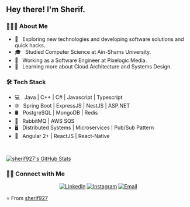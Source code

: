<h2> Hey there! I'm Sherif.</h2>

<h3> 👨🏻‍💻 About Me </h3>

- 🤔 &nbsp; Exploring new technologies and developing software solutions and quick hacks.
- 🎓 &nbsp; Studied Computer Science at Ain-Shams University.
- 💼 &nbsp; Working as a Software Engineer at Pixelogic Media.
- 🌱 &nbsp; Learning more about Cloud Architecture and Systems Design.

<h3>🛠 Tech Stack</h3>

- 💻 &nbsp; Java | C++ | C# | Javascript | Typescript
- 🌐 &nbsp; Spring Boot | ExpressJS | NestJS | ASP.NET
- 🛢 &nbsp; PostgreSQL | MongoDB | Redis
- 🔧 &nbsp; RabbitMQ | AWS SQS
- 🖥 &nbsp; Distributed Systems | Microservices | Pub/Sub Pattern
- 🎩 &nbsp; Angular 2+ | ReactJS | React-Native


<br/>

[![sherif927's GitHub Stats](https://github-readme-stats.vercel.app/api?username=sherif927&show_icons=true)](https://github.com/sherif927)

<h3> 🤝🏻 Connect with Me </h3>

<p align="center">
<a href="https://www.linkedin.com/in/sherif-amr/"><img alt="LinkedIn" src="https://img.shields.io/badge/LinkedIn-Sherif%20Amr-blue?style=flat-square&logo=linkedin"></a>
<a href="https://www.instagram.com/sherif_amr927"><img alt="Instagram" src="https://img.shields.io/badge/Instagram-sherif_amr927-blue?style=flat-square&logo=instagram"></a>
<a href="sherif.amr.927@gmail.com"><img alt="Email" src="https://img.shields.io/badge/Email-sherif.amr.927@gmail.com-blue?style=flat-square&logo=gmail"></a>
</p>

⭐️ From [sherif927](https://github.com/AVS1508)
